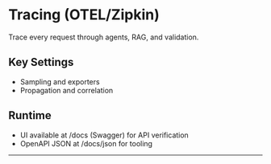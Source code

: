 # Tracing (OTEL/Zipkin)

Trace every request through agents, RAG, and validation.

## Key Settings

- Sampling and exporters
- Propagation and correlation

## Runtime

- UI available at /docs (Swagger) for API verification
- OpenAPI JSON at /docs/json for tooling

---

<!-- Sources to merge (from plan):
- docs/100-percent-sampling-config.md
-->
